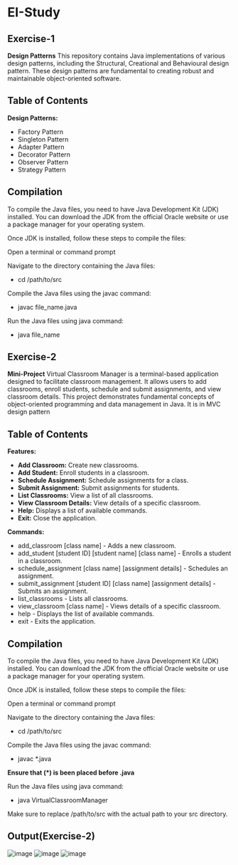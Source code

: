 # EI-Study

## Exercise-1

**Design Patterns**
This repository contains Java implementations of various design patterns, including the Structural, Creational and Behavioural design pattern. These design patterns are fundamental to creating robust and maintainable object-oriented software.

## Table of Contents

**Design Patterns:**
- Factory Pattern
- Singleton Pattern
- Adapter Pattern
- Decorator Pattern
- Observer Pattern
- Strategy Pattern

## Compilation

To compile the Java files, you need to have Java Development Kit (JDK) installed. You can download the JDK from the official Oracle website or use a package manager for your operating system.

Once JDK is installed, follow these steps to compile the files:

Open a terminal or command prompt

Navigate to the directory containing the Java files:
- cd /path/to/src

Compile the Java files using the javac command:
- javac file_name.java

Run the Java files using java command:
- java file_name

## Exercise-2

**Mini-Project**
Virtual Classroom Manager is a terminal-based application designed to facilitate classroom management. It allows users to add classrooms, enroll students, schedule and submit assignments, and view classroom details. This project demonstrates fundamental concepts of object-oriented programming and data management in Java. It is in MVC design pattern

## Table of Contents

**Features:**

- **Add Classroom:** Create new classrooms.
- **Add Student:** Enroll students in a classroom.
- **Schedule Assignment:** Schedule assignments for a class.
- **Submit Assignment:** Submit assignments for students.
- **List Classrooms:** View a list of all classrooms.
- **View Classroom Details:** View details of a specific classroom.
- **Help:** Displays a list of available commands.
- **Exit:** Close the application.

**Commands:**

- add_classroom [class name] - Adds a new classroom.
- add_student [student ID] [student name] [class name] - Enrolls a student in a classroom.
- schedule_assignment [class name] [assignment details] - Schedules an assignment.
- submit_assignment [student ID] [class name] [assignment details] - Submits an assignment.
- list_classrooms - Lists all classrooms.
- view_classroom [class name] - Views details of a specific classroom.
- help - Displays the list of available commands.
- exit - Exits the application.

## Compilation

To compile the Java files, you need to have Java Development Kit (JDK) installed. You can download the JDK from the official Oracle website or use a package manager for your operating system.

Once JDK is installed, follow these steps to compile the files:

Open a terminal or command prompt

Navigate to the directory containing the Java files:
- cd /path/to/src

Compile the Java files using the javac command:
- javac *.java

**Ensure that (*) is been placed before .java**

Run the Java files using java command:
- java VirtualClassroomManager

Make sure to replace /path/to/src with the actual path to your src directory.

## Output(Exercise-2)

![image](https://github.com/user-attachments/assets/7c753761-82eb-4726-add8-81572857e0c3)
![image](https://github.com/user-attachments/assets/4e98474b-5ade-4932-ac5b-3d99a380cf82)
![image](https://github.com/user-attachments/assets/5fcdb266-eb32-4802-b2e3-be2dd7cb4cc0)

